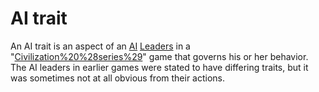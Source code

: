 # AI trait

An AI trait is an aspect of an [AI](AI) [Leaders](leader) in a "[Civilization%20%28series%29](Civilization)" game that governs his or her behavior. The AI leaders in earlier games were stated to have differing traits, but it was sometimes not at all obvious from their actions.